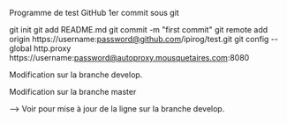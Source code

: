 Programme de test GitHub
1er commit sous git

git init
git add README.md
git commit -m "first commit"
git remote add origin https://username:password@github.com/ipirog/test.git
git config --global http.proxy https://username:password@autoproxy.mousquetaires.com:8080

Modification sur la branche develop.

Modification sur la branche master

--> Voir pour mise à jour de la ligne sur la branche develop.
